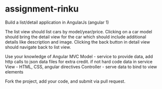 # assignment-rinku
Build a list/detail application in AngularJs (angular 1)

The list view should list cars by model/year/price. Clicking on a car model should bring the detail view for the car 
which should include additional details like description and image. Clicking the back button in detail view should
navigate back to list view.

Use your knowledge of Angular MVC 
Model - service to provide data, add http calls to json data files for extra credit. if not hard code data in service
View - HTML, CSS, angular directives
Controller - serve data to bind to view elements

Fork the project, add your code, and submit via pull request.
